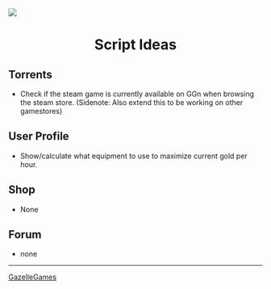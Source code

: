<img src="https://external-content.duckduckgo.com/iu/?u=https%3A%2F%2Fptpimg.me%2Fopjt39.png&f=1&nofb=1&ipt=4146fe0ac1a482b2ea4a77df5e6bc1126e002f492cee7471733ac432e53226ff&ipo=images">

# <center>Script Ideas</center>

## Torrents
* Check if the steam game is currently available on GGn when browsing the steam store. (Sidenote: Also extend this to be working on other gamestores)

## User Profile
* Show/calculate what equipment to use to maximize current gold per hour.

## Shop
* None

## Forum
* none

---

[GazelleGames](https://gazellegames.net)
